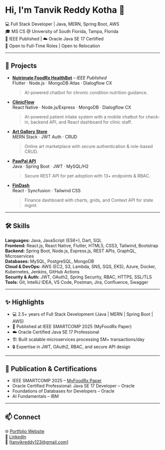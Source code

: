 # Hi, I'm Tanvik Reddy Kotha 👋  

💻 Full Stack Developer | Java, MERN, Spring Boot, AWS  
🎓 MS CS @ University of South Florida, Tampa, Florida  
📖 IEEE Published | ☁️ Oracle Java SE 17 Certified  
💼 Open to Full-Time Roles | Open to Relocation    

---

## 🚀 Projects  

- [**Nutrimate FoodRx HealthBot**](https://github.com/tanvikreddy123/nutrimate-foodrx-healthbot) – *IEEE Published*  
  Flutter · Node.js · MongoDB Atlas · Dialogflow CX  
  > AI-powered chatbot for chronic condition nutrition guidance.

- [**ClinicFlow**](https://github.com/tanvikreddy123/clinicflow)  
  React Native · Node.js/Express · MongoDB · Dialogflow CX  
  > AI-powered patient intake system with a mobile chatbot for check-in, backend API, and React dashboard for clinic staff.

- [**Art Gallery Store**](https://github.com/tanvikreddy123/art-gallery-store)  
  MERN Stack · JWT Auth · CRUD  
  > Online art marketplace with secure authentication & role-based CRUD.

- [**PawPal API**](https://github.com/tanvikreddy123/pawpal_api)  
  Java · Spring Boot · JWT · MySQL/H2  
  > Secure REST API for pet adoption with 13+ endpoints & RBAC.

- [**FinDash**](https://github.com/tanvikreddy123/personal-finance-dashboard)  
  React · Syncfusion · Tailwind CSS  
  > Finance dashboard with charts, grids, and Context API for state mgmt.    

---

## 🛠️ Skills  

**Languages:** Java, JavaScript (ES6+), Dart, SQL  
**Frontend:** React.js, React Native, Flutter, HTML5, CSS3, Tailwind, Bootstrap  
**Backend:** Spring Boot, Node.js, Express.js, REST APIs, GraphQL, Microservices  
**Databases:** MySQL, PostgreSQL, MongoDB  
**Cloud & DevOps:** AWS (EC2, S3, Lambda, SNS, SQS, EKS), Azure, Docker, Kubernetes, Jenkins, GitHub Actions  
**Security & Auth:** JWT, OAuth2, Spring Security, RBAC, HTTPS, SSL/TLS  
**Tools:** Git, IntelliJ IDEA, VS Code, Postman, Jira, Confluence, Swagger    

---

## ✨ Highlights  
- 💻 2.5+ years of Full Stack Development (Java |  MERN | Spring Boot | AWS)  
- 📖 Published at IEEE SMARTCOMP 2025 (MyFoodRx Paper)  
- ☁️ Oracle Certified Java SE 17 Professional  
- 🏗️ Built scalable microservices processing 5M+ transactions/day  
- 🔒 Expertise in JWT, OAuth2, RBAC, and secure API design  

---

## 📖 Publication & Certifications  

- IEEE SMARTCOMP 2025 – [MyFoodRx Paper](https://doi.org/10.1109/SMARTCOMP65954.2025.00080)  
- Oracle Certified Professional: Java SE 17 Developer – Oracle  
- Foundations of Databases for Developers – Oracle  
- AI Fundamentals – IBM  

---

## 📫 Connect  

🌐 [Portfolio Website](https://portfolio-tau-pink-m1a3s80ioj.vercel.app/)    
💼 [LinkedIn](https://www.linkedin.com/in/tanvikreddy/)  
📧 [tanvikreddy123@gmail.com]  

